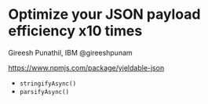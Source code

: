 # Optimize your JSON payload efficiency x10 times
Gireesh Punathil, IBM @gireeshpunam

https://www.npmjs.com/package/yieldable-json
- `stringifyAsync()`
- `parsifyAsync()`

